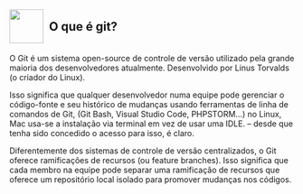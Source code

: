 ## <div style="display:flex; align-items:center"> <img src="https://git-scm.com/images/logos/downloads/Git-Icon-1788C.png" style="width:60px; margin-right:10px;" > O que é git?</div>

<p>O Git é um sistema open-source de controle de versão utilizado pela grande maioria dos desenvolvedores atualmente. Desenvolvido por Linus Torvalds (o criador do Linux).<p>

<p>Isso significa que qualquer desenvolvedor numa equipe pode gerenciar o código-fonte e seu histórico de mudanças usando ferramentas de linha de comandos de Git, (Git Bash, Visual Studio Code, PHPSTORM...) no Linux, Mac usa-se a instalação via terminal em vez de usar uma IDLE. – desde que tenha sido concedido o acesso para isso, é claro.<p>

<p>Diferentemente dos sistemas de controle de versão centralizados, o Git oferece ramificações de recursos (ou feature branches). Isso significa que cada membro na equipe pode separar uma ramificação de recursos que oferece um repositório local isolado para promover mudanças nos códigos.<p>
